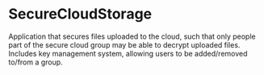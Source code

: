 # SecureCloudStorage
Application that secures files uploaded to the cloud, such that only people part of the secure cloud group may be able to decrypt uploaded files. Includes key management system, allowing users to be added/removed to/from a group.
